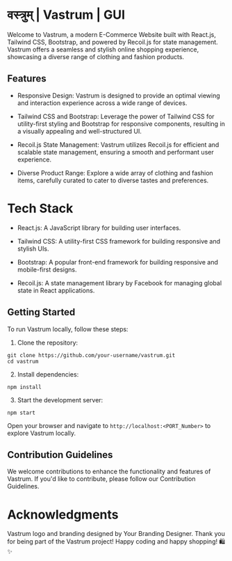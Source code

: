 # वस्त्रुम् | Vastrum | GUI

Welcome to Vastrum, a modern E-Commerce Website built with React.js, Tailwind CSS, Bootstrap, and powered by Recoil.js for state management. Vastrum offers a seamless and stylish online shopping experience, showcasing a diverse range of clothing and fashion products.

## Features
* Responsive Design: Vastrum is designed to provide an optimal viewing and interaction experience across a wide range of devices.

* Tailwind CSS and Bootstrap: Leverage the power of Tailwind CSS for utility-first styling and Bootstrap for responsive components, resulting in a visually appealing and well-structured UI.

* Recoil.js State Management: Vastrum utilizes Recoil.js for efficient and scalable state management, ensuring a smooth and performant user experience.

* Diverse Product Range: Explore a wide array of clothing and fashion items, carefully curated to cater to diverse tastes and preferences.

# Tech Stack
* React.js: A JavaScript library for building user interfaces.

* Tailwind CSS: A utility-first CSS framework for building responsive and stylish UIs.

* Bootstrap: A popular front-end framework for building responsive and mobile-first designs.

* Recoil.js: A state management library by Facebook for managing global state in React applications.

## Getting Started
To run Vastrum locally, follow these steps:

1. Clone the repository:

```
git clone https://github.com/your-username/vastrum.git
cd vastrum
```

2. Install dependencies:

```
npm install
```

3. Start the development server:

```
npm start
```

Open your browser and navigate to `http://localhost:<PORT_Number>` to explore Vastrum locally.


## Contribution Guidelines
We welcome contributions to enhance the functionality and features of Vastrum. If you'd like to contribute, please follow our Contribution Guidelines.

# Acknowledgments
Vastrum logo and branding designed by Your Branding Designer.
Thank you for being part of the Vastrum project! Happy coding and happy shopping! 🛍️✨